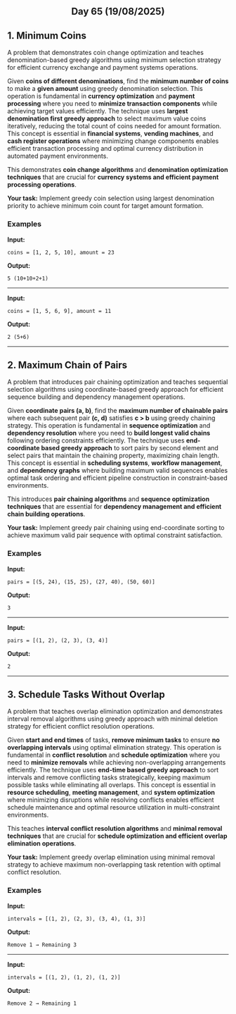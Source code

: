 <h2 align="center">Day 65 (19/08/2025)</h2>

## 1. Minimum Coins
A problem that demonstrates coin change optimization and teaches denomination-based greedy algorithms using minimum selection strategy for efficient currency exchange and payment systems operations.

Given **coins of different denominations**, find the **minimum number of coins** to make a **given amount** using greedy denomination selection. This operation is fundamental in **currency optimization** and **payment processing** where you need to **minimize transaction components** while achieving target values efficiently. The technique uses **largest denomination first greedy approach** to select maximum value coins iteratively, reducing the total count of coins needed for amount formation. This concept is essential in **financial systems**, **vending machines**, and **cash register operations** where minimizing change components enables efficient transaction processing and optimal currency distribution in automated payment environments.

This demonstrates **coin change algorithms** and **denomination optimization techniques** that are crucial for **currency systems and efficient payment processing operations**.

**Your task:** Implement greedy coin selection using largest denomination priority to achieve minimum coin count for target amount formation.

### Examples

**Input:**
```
coins = [1, 2, 5, 10], amount = 23
```
**Output:**
```
5 (10+10+2+1)
```

---

**Input:**
```
coins = [1, 5, 6, 9], amount = 11
```
**Output:**
```
2 (5+6)
```

---

## 2. Maximum Chain of Pairs
A problem that introduces pair chaining optimization and teaches sequential selection algorithms using coordinate-based greedy approach for efficient sequence building and dependency management operations.

Given **coordinate pairs (a, b)**, find the **maximum number of chainable pairs** where each subsequent pair **(c, d)** satisfies **c > b** using greedy chaining strategy. This operation is fundamental in **sequence optimization** and **dependency resolution** where you need to **build longest valid chains** following ordering constraints efficiently. The technique uses **end-coordinate based greedy approach** to sort pairs by second element and select pairs that maintain the chaining property, maximizing chain length. This concept is essential in **scheduling systems**, **workflow management**, and **dependency graphs** where building maximum valid sequences enables optimal task ordering and efficient pipeline construction in constraint-based environments.

This introduces **pair chaining algorithms** and **sequence optimization techniques** that are essential for **dependency management and efficient chain building operations**.

**Your task:** Implement greedy pair chaining using end-coordinate sorting to achieve maximum valid pair sequence with optimal constraint satisfaction.

### Examples

**Input:**
```
pairs = [(5, 24), (15, 25), (27, 40), (50, 60)]
```
**Output:**
```
3
```

---

**Input:**
```
pairs = [(1, 2), (2, 3), (3, 4)]
```
**Output:**
```
2
```

---

## 3. Schedule Tasks Without Overlap
A problem that teaches overlap elimination optimization and demonstrates interval removal algorithms using greedy approach with minimal deletion strategy for efficient conflict resolution operations.

Given **start and end times** of tasks, **remove minimum tasks** to ensure **no overlapping intervals** using optimal elimination strategy. This operation is fundamental in **conflict resolution** and **schedule optimization** where you need to **minimize removals** while achieving non-overlapping arrangements efficiently. The technique uses **end-time based greedy approach** to sort intervals and remove conflicting tasks strategically, keeping maximum possible tasks while eliminating all overlaps. This concept is essential in **resource scheduling**, **meeting management**, and **system optimization** where minimizing disruptions while resolving conflicts enables efficient schedule maintenance and optimal resource utilization in multi-constraint environments.

This teaches **interval conflict resolution algorithms** and **minimal removal techniques** that are crucial for **schedule optimization and efficient overlap elimination operations**.

**Your task:** Implement greedy overlap elimination using minimal removal strategy to achieve maximum non-overlapping task retention with optimal conflict resolution.

### Examples

**Input:**
```
intervals = [(1, 2), (2, 3), (3, 4), (1, 3)]
```
**Output:**
```
Remove 1 → Remaining 3
```

---

**Input:**
```
intervals = [(1, 2), (1, 2), (1, 2)]
```
**Output:**
```
Remove 2 → Remaining 1
```
